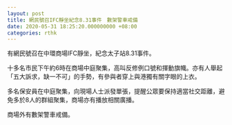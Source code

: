 ```yaml
---
layout: post
title: 網民號召IFC靜坐紀念8.31事件　數架警車戒備
date: 2020-05-31 18:25:20.000000000 +08:00
categories: rthk
---
```


有網民號召在中環商場IFC靜坐，紀念太子站8.31事件。

十多名市民下午約6時在商場中庭聚集，高叫反修例口號和揮動旗幟。亦有人舉起「五大訴求，缺一不可」的手勢，有參與者穿上與港獨有關字眼的上衣。

多名保安員在中庭聚集，向現場人士派發單張，提醒公眾要保持適當社交距離，避免多於8人的群組聚集，商場亦有播放相關廣播。

商場外有數架警車戒備。
